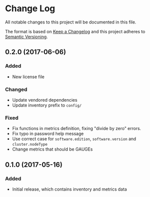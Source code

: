 # Change Log
All notable changes to this project will be documented in this file.

The format is based on [Keep a Changelog](http://keepachangelog.com/)
and this project adheres to [Semantic Versioning](http://semver.org/).

## 0.2.0 (2017-06-06)
### Added
- New license file

### Changed
- Update vendored dependencies
- Update inventory prefix to `config/`

### Fixed
- Fix functions in metrics definition, fixing "divide by zero" errors.
- Fix typo in password help message
- Use correct case for `software.edition`, `software.version` and `cluster.nodeType`
- Change metrics that should be GAUGEs

## 0.1.0 (2017-05-16)
### Added
- Initial release, which contains inventory and metrics data
